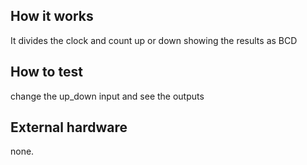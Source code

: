 <!---

This file is used to generate your project datasheet. Please fill in the information below and delete any unused
sections.

You can also include images in this folder and reference them in the markdown. Each image must be less than
512 kb in size, and the combined size of all images must be less than 1 MB.
-->

## How it works

It divides the clock and count up or down showing the results as BCD

## How to test

change the up_down input and see the outputs

## External hardware
 none.
